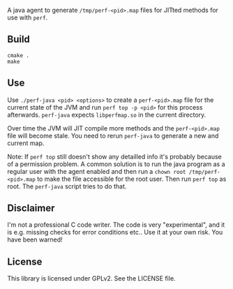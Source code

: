 A java agent to generate `/tmp/perf-<pid>.map` files for JITted methods for use with `perf`.

## Build

    cmake .
    make

## Use

Use `./perf-java <pid> <options>` to create a `perf-<pid>.map` file for the current state of the JVM and
run `perf top -p <pid>` for this process afterwards. `perf-java` expects `libperfmap.so` in the current directory.

Over time the JVM will JIT compile more methods and the `perf-<pid>.map` file will become stale. You need to
rerun `perf-java` to generate a new and current map.

Note: If `perf top` still doesn't show any detailled info it's probably because of a permission problem. A common solution is
to run the java program as a regular user with the agent enabled and then run a `chown root /tmp/perf-<pid>.map` to make
the file accessible for the root user. Then run `perf top` as root. The `perf-java` script tries to do that.

## Disclaimer

I'm not a professional C code writer. The code is very "experimental", and it is e.g. missing checks for error conditions etc.. Use it at your own risk. You have been warned!

## License

This library is licensed under GPLv2. See the LICENSE file.
